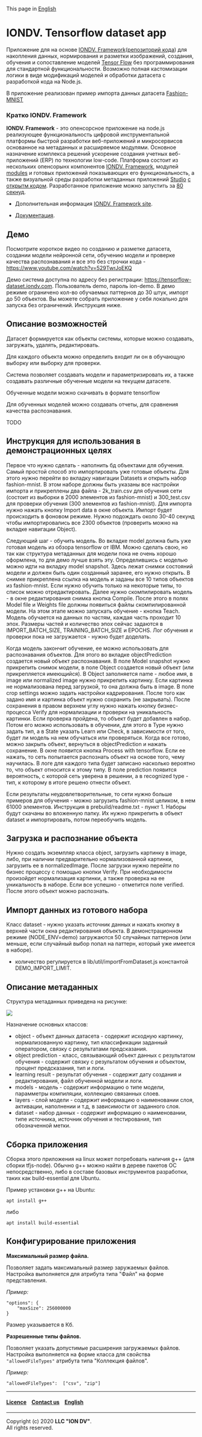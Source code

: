 This page in [English](./README.md)

# IONDV. Tensorflow dataset app 
Приложение для на основе [IONDV. Framework](https://iondv.com)([репозиторий кода](https://github.com/iondv/framework)) 
для накопления данных, нормирования и разметки изображений, создания, обучения и сопоставление моделей [Tensor Flow](https://www.tensorflow.org/) без программирования 
для стандартной функциональности. Возможно полная кастомизации логики в виде модификаций моделей и обработки датасета с разработкой кода на Node.js.

В приложение реализован пример импорта данных датасета [Fashion-MNIST](https://github.com/zalandoresearch/fashion-mnist)

### Кратко IONDV. Framework

**IONDV. Framework** - это опенсорсное приложение на node.js реализующее функциональность цифровой инструментальной платформы 
быстрой разработки веб-приложений и микросервисов основанное на метаданных и расширяемое модулями. Основное назначение комплекса решений
ускорение создания учетных веб-приложений (ERP) по технологии low-code. Платформа состоит из нескольких опенсорынх компонентов [IONDV. Framework](https://github.com/iondv/framework), модулей
[modules](https://github.com/topics/iondv-module) и готовых приложений показывающих его функциональность, а также
визуальной среды разработки метаданных приложений [Studio](https://studio.iondv.com) [с открытм кодом](https://github.com/iondv/studio). 
Разработанное приложение можно запустить за [80 секнуд](https://youtu.be/s7q9_YXkeEo).

* Дополнительная информация [IONDV. Framework site](https://iondv.com). 

* [Документация](https://iondv.readthedocs.io/ru/latest/).

## Демо
Посмотрите короткое видео по созданию и разметке датасета, создании модели нейронной сети, обучению модели и проверке качества распознавания и все это без строчки кода - https://www.youtube.com/watch?v=529TwrJoEKQ

Демо система доступна по адресу без регистрации: https://tensorflow-dataset.iondv.com. Пользователь demo, пароль ion-demo. В демо режиме ограничено кол-во обучаемых паттернов до 30 штук, импорт до 50 объектов. Вы можете собрать приложение у себя локально для запуска без ограничений. Инструкция ниже.

## Описание возможностей

Датасет формируется как объекты системы, которые можно создавать, загружать, удалять, редактировать.

Для каждого объекта можно определить входит ли он в обучающую выборку или выборку для проверки.

Система позволяет создавать модели и параметризировать их, а также создавать различные обученные модели на текущем датасете. 

Обученные модели можно скачивать в формате tensorflow

Для обученных моделей можно создавать отчеты, для сравнения качества распознавания.

TODO

## Инструкция для использования в демонстрационных целях
Первое что нужно сделать - наполнить бд объектами для обучения. Самый простой способ это импортировать уже готовые
объекты. Для этого нужно перейти во вкладку навигации Datasets и открыть набор fashion-mnist. В этом наборе
должны быть указаны все настройки импорта и прикреплены два файла - 2k_train.csv для обучения сети (состоит из выборки в 2000 элементов из fashion-mnist)
и 300_test.csv для проверки обучения (300 элементов из fashion-mnist). Для импорта нужно нажать кнопку Import data в окне объекта.
Импорт будет происходить в фоновом режиме. Нужно подождать около 30-40 секунд чтобы импортировались все 2300 объектов (проверить можно на вкладке навигации Object).  

Следующий шаг - обучить модель. Во вкладке model должна быть уже готовая модель из обзора tensorflow от IBM. Можно сделать свою, но так как структура метаданных
для модели пока не очень хорошо оформлена, то для демо лучше взять эту. Определившись с моделью можно идти на вкладку model snapshot. Здесь лежат снимки состояний
модели и должен быть один созданный заранее, его нужно открыть. В снимке прикреплена ссылка на модель и заданы все 10 типов объектов из fashion-mnist. 
Если нужно обучить только на некоторые типы, то список можно отредактировать. Далее нужно скомпилировать модель - в окне редактирования снимка кнопка Compile. 
После этого в полях Model file и Weights file должны появиться файлы скомпилированной модели. На этом этапе можно запускать обучение - кнопка Teach.
Модель обучается на данных по частям, каждая часть проходит 10 эпох. Размеры частей и количество эпох сейчас задаются в IMPORT_BATCH_SIZE, TRAINING_BATCH_SIZE и EPOCHS.
Лог обучения и проверки пока не загружается - нужно будет доделать.

Когда модель закончит обучение, ее можно использовать для распознавания объектов. Для этого во вкладке objectPrediction создается новый объект распознавания.
В поле Model snapshot нужно прикрепить снимок модели, в поле Object создается новый объект (или прикрепляется имеющийся).
В Object заполняется name - любое имя, в image или normalized image нужно прикрепить картинку. Если картинка не нормализована перед загрузкой, то она должна быть в image.
В поле crop settings можно задать настройки кадрирования. После того как задано имя и картинка объект нужно сохранить (не закрывать). После сохранения в правом верхнем углу
нужно нажать кнопку бизнес-процесса Verify для нормализации и проверки на уникальность картинки. Если проверка пройдена, то объект будет добавлен в набор. Потом его можно использовать в
обучении, для этого в Type нужно задать тип, а в State указать Learn или Check, в зависимости от того, будет ли модель на нем обучаться или проверяться.
Когда все готово, можно закрыть объект, вернуться в objectPrediction и нажать сохранение. В окне появится кнопка Process with tensorflow. Если ее нажать, то сеть попытается распознать объект на основе
того, чему научилась. В логе для каждого типа будет записано насколько вероятно то, что объект относится к этому типу. В поле prediction появится вероятность, с которой сеть уверена в решении, 
а в recognized type - тип, к которому в итоге решено отнести объект.

Если результаты неудовлетворительные, то сети нужно больше примеров для обучения - можно загрузить fashion-mnist целиком, в нем 61000 элементов. Инструкция в prebuild/readme.txt - пункт 1. Наборы будут скачаны во вложенную папку.
Их нужно прикрепить в объект dataset и импортировать, потом переобучить модель.

## Загрузка и распознание объекта
Нужно создать экземпляр класса object, загрузить картинку в image, либо, при наличии предварительно нормализованной картинки, загрузить ее в normalizedImage.
После загрузки нужно перейти по бизнес процессу с помощью кнопки Verify.
При необходимости произойдет нормализация картинки, а также проверка на ее уникальность в наборе. Если все успешно - отметится поле verified. После этого объект можно распознать.

## Импорт данных из готового набора
Класс dataset - нужно указать источник данных и нажать кнопку в верхней части окна редактирования объекта.
В демонстрационном режиме (NODE_ENV=demo) загружаются 50 случайных паттернов (или меньше, если случайный выбор попал на паттерн, который уже имеется в наборе).
- количество регулируется в lib/util/importFromDataset.js константой DEMO_IMPORT_LIMIT.

## Описание метаданных

Структура метаданных приведена на рисунке:

<img src="/data_model.png">

Назначение основных классов:
* object - объект данных датасета - содержит исходную картинку, нормализованную картинку, тип классификации заданный оператором, связку с результатами предсказания.
* object prediction - класс, связывающий объект данных с результатом обучения - содержит связку с результатом обучения и объектом, процент предсказания, тип и логи.  
* learning result - результат обучения - содержит дату создания и редактирования, файл обученной модели и логи.
* models - модель - содержит информацию о типе модели, парамметры компиляции, коллекцию связанных слоев.
* layers - слой модели - содержит информацию о наименовании слоя, активации, наполнении и т.д, в зависимости от заданного слоя.
* dataset - набор данных - содержит информацию о наименовании, типе источника, источник обучения и тестирования, тип обозначенной метки.

## Сборка приложения

Сборка этого приложения на linux может потребовать наличия g++ (для сборки tfjs-node). Обычно g++ можно найти в дереве пакетов ОС непосредственно, либо в составе базовых инструментов разработки, таких как build-essential для Ubuntu.

Пример установки g++ на Ubuntu:
```
apt install g++
```
либо
```
apt install build-essential
```

## Конфигурирование приложения

**Максимальный размер файла.**

Позволяет задать максимальный размер заружаемых файлов. Настройка выполняется для атрибута типа "Файл" на форме представления.

_Пример:_
```
"options": {
    "maxSize": 256000000
} 
```

Размер указывается в Кб.

**Разрешенные типы файлов.**

Позволяет указать допустимые расширения загружаемых файлов. Настройка выполняется на форме класса для свойства `"allowedFileTypes"` атрибута типа "Коллекция файлов".

_Пример:_
```
"allowedFileTypes":  ["csv", "zip"] 
```
 --------------------------------------------------------------------------  
 
 
  #### [Licence](/LICENSE) &ensp;  [Contact us](https://iondv.ru) &ensp;  [English](./README.md)&ensp;           
 
 
 --------------------------------------------------------------------------  
 
 Copyright (c) 2020 **LLC "ION DV"**.  
 All rights reserved. 
